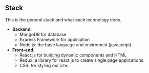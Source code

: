 ## Stack
This is the general stack and what each technology does.
- **Backend**:
  - MongoDB for database
  - Express Framework for application
  - Node.js: the base language and enviroment (javascript)
- **Front-end**:
  - React.js for building dynamic components and HTML
  - Redux: a library for react js to create single page applications.
  - CSS: for styling our site.